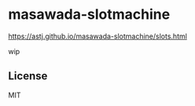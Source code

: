 # masawada-slotmachine

https://astj.github.io/masawada-slotmachine/slots.html

wip

## License

MIT
